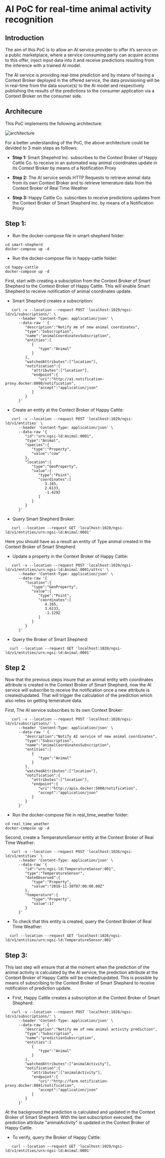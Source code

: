 # AI PoC for real-time animal activity recognition

## Introduction
The aim of this PoC is to allow an AI service provider to offer it’s service on a public marketplace, where a service consuming party can acquire access to this offer, inject input data into it and receive predictions resulting from the inference with a trained AI model.

The AI service is providing real-time prediction and by means of having a Context Broker deployed in the offered service, the data provisioning will be in real-time from the data source(s) to the AI model and respectively publishing the results of the predictions to the consumer application via a Context Broker on the consumer side. 

## Architecure
This PoC implements the following architecture: 

![architecture](https://github.com/RihabFekii/ai-poc/blob/dev/doc/Architecture%20diagrams-Usage%20of%20AI%20service.jpg)

For a better understanding of the PoC, the above architecture could be devided to 3 main steps as folllows:

* **Step 1:**  Smart Shepehrd Inc. subscribes to the Context Broker of Happy Cattle Co. to receive in an automated way animal coordinates update in its Context Broker by means of a Notification Proxy 

* **Step 2:** The AI service sends HTTP Requests to retrieve animal data from its own Context Broker and to retrieve temerature data from the Context Broker of Real Time Weather

* **Step 3:** Happy Cattle Co. subscribes to receive predictions updates from the Context Broker of Smart Shepherd Inc. by means of a Notification Proxy 


## Step 1:

* Run the docker-compose file in smart-shepherd folder: 
```shell 
cd smart-shepherd
docker-compose up -d
 ```

* Run the docker-compose file in happy-cattle folder: 
```shell 
cd happy-cattle
docker-compose up -d
 ```

First, start with creating a subsciption from the Context Broker of Smart Shepherd to the Context Broker of Happy Cattle. This will enable Smart Shepherd to receive notification of animal coordinates update. 

* Smart Shepherd creates a subscription:
```shell
   curl -v --location --request POST 'localhost:1029/ngsi-ld/v1/subscriptions/' \
      --header 'Content-Type: application/json' \
      --data-raw ' {
         "description":"Notify me of new animal coordinates",
         "type":"Subscription",
         "name":"animalCoordinatesSubscription",
         "entities":[
            {
               "type":"Animal"
            }
         ],
         "watchedAttributes":["location"],
         "notification":{
            "attributes":["location"],
            "endpoint":{
               "uri":"http://ai.notification-proxy.docker:8080/notification",
               "accept":"application/json"
            }
         }
      }'
  ```
* Create an entity at the Contect Broker of Happy Cattle:
```shell
   curl -v --location --request POST 'localhost:1029/ngsi-ld/v1/entities' \
      --header 'Content-Type: application/json' \
      --data-raw '{
         "id":"urn:ngsi-ld:Animal:0001",
         "type":"Animal",
         "species":{
            "type":"Property",
            "value":"cow"
         },
         "location":{
            "type":"GeoProperty",
            "value":{
               "type":"Point",
               "coordinates":[
                  3.165,
                  2.6133,
                  -1.4292
               ]
            }
         }
      }'
```
* Query Smart Shepherd Broker: 
```shell
   curl --location --request GET 'localhost:1028/ngsi-ld/v1/entities/urn:ngsi-ld:Animal:0001'
``` 

Here you should have as a result an entity of Type animal created in the Context Broker of Smart Shepherd

* Update a property in the Context Broker of Happy Cattle: 
```shell
   curl -v --location --request POST 'localhost:1029/ngsi-ld/v1/entities/urn:ngsi-ld:Animal:0001/attrs' \
      --header 'Content-Type: application/json' \
      --data-raw '{
         "location":{
            "type":"GeoProperty",
            "value":{
               "type":"Point",
               "coordinates":[
                  4.165,
                  3.6133,
                  -1.1292
               ]
            }
         }
      }'
```
* Query the Broker of Smart Shepherd:
 ```shell
   curl --location --request GET 'localhost:1028/ngsi-ld/v1/entities/urn:ngsi-ld:Animal:0001'
 ``` 
 
## Step 2 

Now that the previous steps insure that an animal entity with coordinates attribute is created in the Context Broker of Smart Shepherd, now the AI service will subscribe to receive the notification once a new attribute is created/updated. 
That will trigger the calculation of the prediction which also relies on getting temerature data. 

First, The AI service subscribes to its own Context Broker:
```shell
   curl -v --location --request POST 'localhost:1028/ngsi-ld/v1/subscriptions/' \
      --header 'Content-Type: application/json' \
      --data-raw ' {
         "description":"Notify AI service of new animal coordinates",
         "type":"Subscription",
         "name":"animalCoordinatesSubscription",
         "entities":[
            {
               "type":"Animal"
            }
         ],
         "watchedAttributes":["location"],
         "notification":{
            "attributes":["location"],
            "endpoint":{
               "uri":"http://apis.docker:5000/notification",
               "accept":"application/json"
            }
         }
      }'
  ```

* Run the docker-compose file in real_time_weather folder: 

```shell 
cd real_time_weather
docker-compose up -d
````

Second, create a TemperatureSensor entity at the Context Broker of Real Time Weather: 

```shell
   curl -v --location --request POST 'localhost:1026/ngsi-ld/v1/entities' \
      --header 'Content-Type: application/json' \
      --data-raw '{
         "id":"urn:ngsi-ld:TemperatureSensor:001",
         "type":"TemperatureSensor",
         "dateObserved":{
            "type":"Property",
            "value":"2016-11-30T07:00:00.00Z"
         },
         "temperature":{
            "type":"Property",
            "value":17
         }
      }'
```

* To check that this entity is created, query the Context Broker of Real Time Weather:
 ```shell
   curl --location --request GET 'localhost:1026/ngsi-ld/v1/entities/urn:ngsi-ld:TemperatureSensor:001'
 ```


## Step 3: 

This last step will ensure that at the moment when the prediction of the animal activity is calculated by the AI service, the prediction attribute at the Context Broker of Happy Cattle will be created/updated. This is possible by means of subscribing to the Context Broker of Smart Shepherd to receive notification of prediction update.

- First, Happy Cattle creates a subscription at the Context Broker of Smart Shepherd: 

```shell
   curl -v --location --request POST 'localhost:1028/ngsi-ld/v1/subscriptions/' \
      --header 'Content-Type: application/json' \
      --data-raw ' {
         "description":"Notify me of new animal activity prediction",
         "type":"Subscription",
         "name":"predictionSubscription",
         "entities":[
            {
               "type":"Animal"
            }
         ],
         "watchedAttributes":["animalActivity"],
         "notification":{
            "attributes":["animalActivity"],
            "endpoint":{
               "uri":"http://farm.notification-proxy.docker:8081/notification",
               "accept":"application/json"
            }
         }
      }'
  ```

At the background the prediction is calculated and updated in the Context Broker of Smart Shepherd. 
With the last subscription executed, the prediction attribute "animalActivity" is updated in the 
Context Broker of Happy Cattle.

- To verify, query the Broker of Happy Cattle:
 
```shell
   curl --location --request GET 'localhost:1029/ngsi-ld/v1/entities/urn:ngsi-ld:Animal:0001'
```
